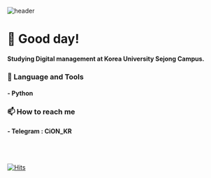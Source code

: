![header](https://capsule-render.vercel.app/api?type=waving&color=auto&height=250&section=header&text=CiON&fontSize=70&fontAlignY=40)
# :wave: Good day!
#### Studying Digital management at Korea University Sejong Campus.
### :wrench: Language and Tools
#### - Python
### :mailbox: How to reach me
#### - Telegram : CiON_KR

<br/>
<br/>

[![Hits](https://hits.seeyoufarm.com/api/count/incr/badge.svg?url=https%3A%2F%2Fgithub.com%2FCiON-KR&count_bg=%230B83FF&title_bg=%23555555&icon=visualstudio.svg&icon_color=%23E7E7E7&title=Visit&edge_flat=false)](https://hits.seeyoufarm.com)
